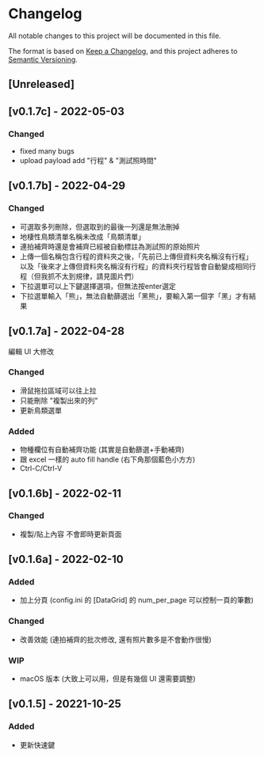 # Changelog

All notable changes to this project will be documented in this file.

The format is based on [Keep a Changelog](https://keepachangelog.com/en/1.0.0/),
and this project adheres to [Semantic Versioning](https://semver.org/spec/v2.0.0.html).

## [Unreleased]


## [v0.1.7c] - 2022-05-03

### Changed

- fixed many bugs
- upload payload add "行程" & "測試照時間"

## [v0.1.7b] - 2022-04-29

### Changed

- 可選取多列刪除，但選取到的最後一列還是無法刪掉
- 地棲性鳥類清單名稱未改成「鳥類清單」
- 連拍補齊時還是會補齊已經被自動標註為測試照的原始照片
- 上傳一個名稱包含行程的資料夾之後，「先前已上傳但資料夾名稱沒有行程」以及「後來才上傳但資料夾名稱沒有行程」的資料夾行程皆會自動變成相同行程（但我抓不太到規律，請見圖片們）
- 下拉選單可以上下鍵選擇選項，但無法按enter選定
- 下拉選單輸入「熊」，無法自動篩選出「黑熊」，要輸入第一個字「黑」才有結果


## [v0.1.7a] - 2022-04-28

編輯 UI 大修改

### Changed

- 滑鼠拖拉區域可以往上拉
- 只能刪除 "複製出來的列"
- 更新鳥類選單


### Added

- 物種欄位有自動補齊功能 (其實是自動篩選+手動補齊)
- 跟 excel 一樣的 auto fill handle (右下角那個藍色小方方)
- Ctrl-C/Ctrl-V

## [v0.1.6b] - 2022-02-11

### Changed

- 複製/貼上內容 不會即時更新頁面

## [v0.1.6a] - 2022-02-10

### Added

- 加上分頁 (config.ini  的 [DataGrid] 的 num_per_page 可以控制一頁的筆數)

### Changed

- 改善效能 (連拍補齊的批次修改, 還有照片數多是不會動作很慢)

### WIP

- macOS 版本 (大致上可以用，但是有幾個 UI 還需要調整)

## [v0.1.5] - 20221-10-25

### Added

- 更新快速鍵
